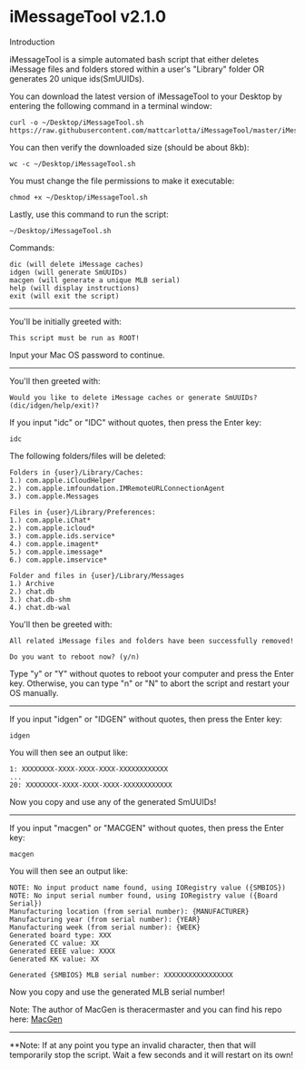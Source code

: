 # iMessageTool v2.1.0

Introduction

iMessageTool is a simple automated bash script that either deletes iMessage files and folders stored within a user's "Library" folder OR generates 20 unique ids(SmUUIDs).

You can download the latest version of iMessageTool to your Desktop by entering the following command in a terminal window:
```
curl -o ~/Desktop/iMessageTool.sh https://raw.githubusercontent.com/mattcarlotta/iMessageTool/master/iMessageTool.sh
```
You can then verify the downloaded size (should be about 8kb):
```
wc -c ~/Desktop/iMessageTool.sh
```
You must change the file permissions to make it executable:
```
chmod +x ~/Desktop/iMessageTool.sh
```
Lastly, use this command to run the script:
```
~/Desktop/iMessageTool.sh
```

Commands:
```
dic (will delete iMessage caches)
idgen (will generate SmUUIDs)
macgen (will generate a unique MLB serial)
help (will display instructions)
exit (will exit the script)
```
--------------------------------------------------------------------------------------------------------------

You'll be initially greeted with:
```
This script must be run as ROOT!
```
Input your Mac OS password to continue.

--------------------------------------------------------------------------------------------------------------

You'll then greeted with:
```
Would you like to delete iMessage caches or generate SmUUIDs? (dic/idgen/help/exit)?
```

If you input "idc" or "IDC" without quotes, then press the Enter key:
```
idc
```

The following folders/files will be deleted:
```
Folders in {user}/Library/Caches:
1.) com.apple.iCloudHelper
2.) com.apple.imfoundation.IMRemoteURLConnectionAgent
3.) com.apple.Messages

Files in {user}/Library/Preferences:
1.) com.apple.iChat*
2.) com.apple.icloud*
3.) com.apple.ids.service*
4.) com.apple.imagent*
5.) com.apple.imessage*
6.) com.apple.imservice*

Folder and files in {user}/Library/Messages
1.) Archive
2.) chat.db
3.) chat.db-shm
4.) chat.db-wal
```
You'll then be greeted with:
```
All related iMessage files and folders have been successfully removed!

Do you want to reboot now? (y/n)
```

Type "y" or "Y" without quotes to reboot your computer and press the Enter key. Otherwise, you can type "n" or "N" to abort the script and restart your OS manually.

--------------------------------------------------------------------------------------------------------------

If you input "idgen" or "IDGEN" without quotes, then press the Enter key:
```
idgen
```
You will then see an output like:
```
1: XXXXXXXX-XXXX-XXXX-XXXX-XXXXXXXXXXXX
...
20: XXXXXXXX-XXXX-XXXX-XXXX-XXXXXXXXXXXX
```
Now you copy and use any of the generated SmUUIDs!

--------------------------------------------------------------------------------------------------------------

If you input "macgen" or "MACGEN" without quotes, then press the Enter key:
```
macgen
```
You will then see an output like:
```
NOTE: No input product name found, using IORegistry value ({SMBIOS})
NOTE: No input serial number found, using IORegistry value ({Board Serial})
Manufacturing location (from serial number): {MANUFACTURER}
Manufacturing year (from serial number): {YEAR}
Manufacturing week (from serial number): {WEEK}
Generated board type: XXX
Generated CC value: XX
Generated EEEE value: XXXX
Generated KK value: XX

Generated {SMBIOS} MLB serial number: XXXXXXXXXXXXXXXXX
```
Now you copy and use the generated MLB serial number!

Note: The author of MacGen is theracermaster and you can find his repo here: <a href="https://github.com/theracermaster/MacGen">MacGen</a>

--------------------------------------------------------------------------------------------------------------

**Note: If at any point you type an invalid character, then that will temporarily stop the script. Wait a few seconds and it will restart on its own!
